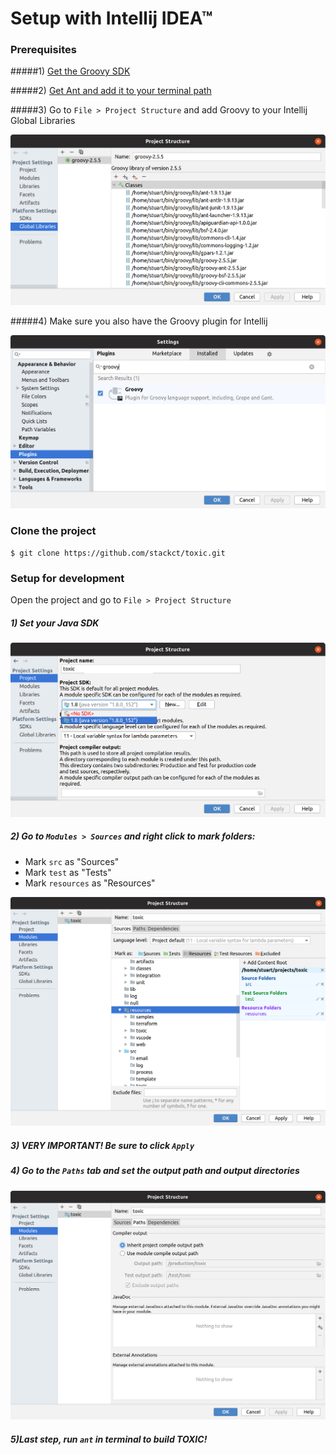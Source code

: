 # Setup with Intellij IDEA™

### Prerequisites

#####1) [Get the Groovy SDK](http://groovy-lang.org/)

#####2) [Get Ant and add it to your terminal path](https://ant.apache.org/)

#####3) Go to `File > Project Structure` and add Groovy to your Intellij Global Libraries

![asdf](readmeimages/project_structure.png)

#####4) Make sure you also have the Groovy plugin for Intellij

![prerec_4](readmeimages/groovy_plugin.png)

### Clone the project

`$ git clone https://github.com/stackct/toxic.git`

### Setup for development

Open the project and go to `File > Project Structure`

##### 1) Set your Java SDK

![project_sdk](readmeimages/project_sdk.png)

##### 2) Go to `Modules > Sources` and right click to mark folders:

- Mark `src` as "Sources"
- Mark `test` as "Tests"
- Mark `resources` as "Resources"

![sources](readmeimages/sources.png)

##### 3) VERY IMPORTANT! Be sure to click `Apply`

##### 4) Go to the `Paths` tab and set the output path and output directories

![output_paths](readmeimages/output_paths.png)


##### 5)Last step, run `ant` in terminal to build TOXIC!